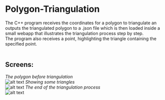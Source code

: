 # Polygon-Triangulation<br/>
The C++ program receives the coordinates for a polygon to triangulate an outputs the triangulated polygon to a .json file which is then loaded
inside a small webapp that illustrates the triangulation process step by step. <br/>
The program also receives a point, highlighting the triangle containing the specified point.<br/><br/>
## Screens:<br/>
*The polygon before triangulation*<br>
![alt text](https://github.com/andreivladutz/Polygon-Triangulation/blob/master/Screens/Capture1.PNG "The polygon before triangulation")
*Showing some triangles*<br>
![alt text](https://github.com/andreivladutz/Polygon-Triangulation/blob/master/Screens/Capture2.PNG "Showing some triangles")
*The end of the triangulation process*<br>
![alt text](https://github.com/andreivladutz/Polygon-Triangulation/blob/master/Screens/Capture3.PNG "The end of the triangulation process")
